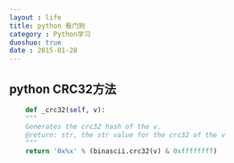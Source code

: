 ```yaml
---
layout : life
title: python 看门狗
category : Python学习
duoshuo: true
date : 2015-01-28
---
```


<!-- more -->

## **python CRC32方法**

```python
	def _crc32(self, v):  
    """ 
    Generates the crc32 hash of the v. 
    @return: str, the str value for the crc32 of the v 
    """  
    return '0x%x' % (binascii.crc32(v) & 0xffffffff)
```
